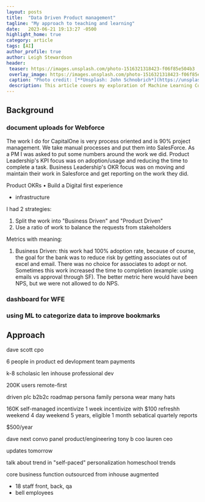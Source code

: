 ```yaml
---
layout: posts
title:  "Data Driven Product management"
tagline: "My approach to teaching and learning"
date:   2023-06-21 19:13:27 -0500
highlight_home: true
category: article
tags: [AI]
author_profile: true
author: Leigh Stewardson
header:
 teaser: https://images.unsplash.com/photo-1516321318423-f06f85e504b3
 overlay_image: https://images.unsplash.com/photo-1516321318423-f06f85e504b3
 caption: "Photo credit: [**Unsplash: John Schnobrich*](https://unsplash.com/@johnschno)"
 description: This article covers my exploration of Machine Learning Course.
---
```


## Background
### document uploads for Webforce
The work I do for CapitalOne is very process oriented and is 90% project management. We take manual processes and put them into SalesForce. As a PM I was asked to put some numbers around the work we did. Product Leadership's KPI focus was on adoption/usage and reducing the time to complete a task. Business Leadership's OKR focus was on moving and maintain their work in Salesforce and get reporting on the work they did.

Product OKRs
• Build a Digital first experience
  - infrastructure


I had 2 strategies:
1. Split the work into "Business Driven" and "Product Driven"
2. Use a ratio of work to balance the requests from stakeholders

Metrics with meaning:
1. Business Driven: this work had 100% adoption rate, because of course, the goal for the bank was to reduce risk by getting associates out of excel and email. There was no choice for associates to adopt or not. Sometimes this work increased the time to completion (example: using emails vs approval through SF). The better metric here would have been NPS, but we were not allowed to do NPS.

### dashboard for WFE
### using ML to categorize data to improve bookmarks
 
## Approach
dave scott
cpo

6 people in product
ed devlopment team
payments

k-8 scholasic
len inhouse
professional dev

200K users
remote-first

driven plc
b2b2c
roadmap
persona family persona
wear many hats

160K
self-managed
incentivize 1 week incentivize with $100
refreshh weekend 4 day weekend
5 years, eligible 1 month sebatical
quartely reports

$500/year

dave next convo
panel product/engineering
tony b coo
lauren ceo

updates tomorrow

talk about trend in "self-paced"
personalization
homeschool trends




core business function
outsourced from inhouse
augmented
- 18 staff front, back, qa
- bell employees


